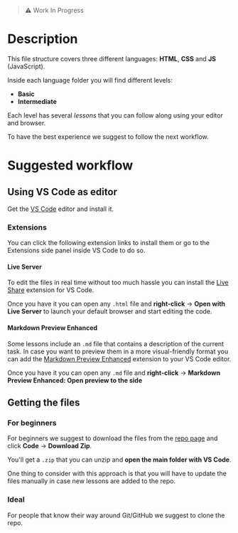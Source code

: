 > ⚠ Work In Progress

# Description

This file structure covers three different languages: **HTML**, **CSS** and **JS** (JavaScript).

Inside each language folder you will find different levels:

- **Basic**
- **Intermediate**

Each level has several _lessons_ that you can follow along using your editor and browser.

To have the best experience we suggest to follow the next workflow.

# Suggested workflow

## Using VS Code as editor

Get the [VS Code](https://code.visualstudio.com/) editor and install it.

### Extensions

You can click the following extension links to install them or go to the Extensions side panel inside VS Code to do so.

#### Live Server

To edit the files in real time without too much hassle you can install the [Live Share](https://marketplace.visualstudio.com/items?itemName=ritwickdey.LiveServer) extension for VS Code.

Once you have it you can open any `.html` file and **right-click** -> **Open with Live Server** to launch your default browser and start editing the code.

#### Markdown Preview Enhanced

Some lessons include an `.md` file that contains a description of the current task. In case you want to preview them in a more visual-friendly format you can add the [Markdown Preview Enhanced](https://marketplace.visualstudio.com/items?itemName=shd101wyy.markdown-preview-enhanced) extension to your VS Code editor.

Once you have it you can open any `.md` file and **right-click** -> **Markdown Preview Enhanced: Open preview to the side**

## Getting the files

### For beginners

For beginners we suggest to download the files from the [repo page](https://github.com/XVI-LoLz/Web_Dev_Example_Files) and click **Code** -> **Download Zip**.

You'll get a `.zip` that you can unzip and **open the main folder with VS Code**.

One thing to consider with this approach is that you will have to update the files manually in case new lessons are added to the repo.

### Ideal

For people that know their way around Git/GitHub we suggest to clone the repo.
